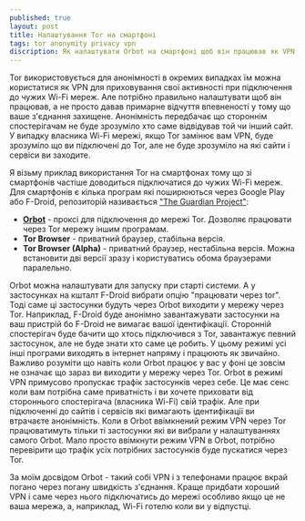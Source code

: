 ```yaml
---
published: true
layout: post
title: Налаштування Tor на смартфоні
tags: tor anonymity privacy vpn
discription: Як налаштувати Orbot на смартфоні щоб він працював як VPN, Tor для приватності і анонімності на телефоні.
---
```


Tor використовується для анонімності в окремих випадках їм можна користатися як VPN для приховування свої активності при підключення до чужих Wi-Fi мереж. Але потрібно правильно налаштувати щоб він працював, а не просто давав примарне відчуття впевненості у тому що ваше з'єднання захищене. Анонімність передбачає що стороннім спостерігачам не буде зрозуміло хто саме відвідував той чи інший сайт. У випадку власника Wi-Fi мережі, якщо Tor замінює вам VPN, буде зрозуміло що ви підключені до Tor, але не буде зрозуміло на які сайти і сервіси ви заходите.

Я візьму приклад використання Tor на смартфонах тому що зі смартфонів частіше доводиться підключатися до чужих Wi-Fi мереж. Для смартфонів є кілька програм які поширюються через Google Play або F-Droid, репозиторій називається ["The Guardian Project"](https://guardianproject.info/fdroid/):
- **[Orbot](https://github.com/guardianproject/Orbot)** - проксі для підключення до мережі Tor. Дозволяє працювати через Tor мережу іншим програмам.
- **Tor Browser** - приватний браузер, стабільна версія.
- **Tor Browser (Alpha)** - приватний браузер, нестабільна версія. Можна встановити дві версії зразу і користуватись обома браузерами паралельно.

Orbot можна налаштувати для запуску при старті системи. А у застосунках на кшталт F-Droid вибрати опцію "працювати через tor". Тоді саме ці застосунки будуть через Orbot виходити у мережу через Tor. Наприклад, F-Droid буде анонімно завантажувати застосунки на ваш пристрій бо F-Droid не вимагає вашої ідентифікації. Сторонній спостерігач буде бачити що хтось підключився з Tor, завантажує певний застосунок, але не буде знати хто саме це робить. У цьому режимі усі інші програми виходять в інтернет напряму і працюють як звичайно. Важливо розуміти що навіть коли Orbot працює у вас у фоні це зовсім не означає що зараз ви виходити у мережу через Tor. 
Orbot в режимі VPN примусово пропускає трафік застосунків через себе. Це має сенс коли вам потрібна саме приватність і ви хочете приховати від стороннього спостерігача (власника Wi-Fi) свій трафік. Але при підключенні до сайтів і сервісів які вимагають ідентифікації ви втрачаєте анонімність. Коли в Orbot ввімкнений режим VPN через Tor працюватимуть тільки ті застосунки які ви вибрали у налаштуваннях самого Orbot. Мало просто ввімкнути режим VPN в Orbot, потрібно перевірити що трафік усіх потрібних застосунків буде пускатися через Tor.

За моїм досвідом Orbot - такий собі VPN і з телефонами працює вкрай погано через погану швидкість з'єднання. Краще придбати хороший VPN і саме через нього підключатись до мережі особливо якщо це не ваша мережа, а, наприклад, Wi-Fi готелю коли ви у відпустці. 




